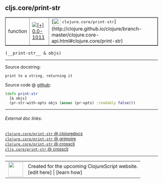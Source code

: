 ## cljs.core/print-str



 <table border="1">
<tr>
<td>function</td>
<td><a href="https://github.com/cljsinfo/cljs-api-docs/tree/0.0-1011"><img valign="middle" alt="[+] 0.0-1011" title="Added in 0.0-1011" src="https://img.shields.io/badge/+-0.0--1011-lightgrey.svg"></a> </td>
<td>
[<img height="24px" valign="middle" src="http://i.imgur.com/1GjPKvB.png"> <samp>clojure.core/print-str</samp>](http://clojure.github.io/clojure/branch-master/clojure.core-api.html#clojure.core/print-str)
</td>
</tr>
</table>


 <samp>
(__print-str__ & objs)<br>
</samp>

---





Source docstring:

```
print to a string, returning it
```


Source code @ [github](https://github.com/clojure/clojurescript/blob/r2505/src/cljs/cljs/core.cljs#L8188-L8191):

```clj
(defn print-str
  [& objs]
  (pr-str-with-opts objs (assoc (pr-opts) :readably false)))
```

<!--
Repo - tag - source tree - lines:

 <pre>
clojurescript @ r2505
└── src
    └── cljs
        └── cljs
            └── <ins>[core.cljs:8188-8191](https://github.com/clojure/clojurescript/blob/r2505/src/cljs/cljs/core.cljs#L8188-L8191)</ins>
</pre>

-->

---



###### External doc links:

[`clojure.core/print-str` @ clojuredocs](http://clojuredocs.org/clojure.core/print-str)<br>
[`clojure.core/print-str` @ grimoire](http://conj.io/store/v1/org.clojure/clojure/1.7.0-beta3/clj/clojure.core/print-str/)<br>
[`clojure.core/print-str` @ crossclj](http://crossclj.info/fun/clojure.core/print-str.html)<br>
[`cljs.core/print-str` @ crossclj](http://crossclj.info/fun/cljs.core.cljs/print-str.html)<br>

---

 <table>
<tr><td>
<img valign="middle" align="right" width="48px" src="http://i.imgur.com/Hi20huC.png">
</td><td>
Created for the upcoming ClojureScript website.<br>
[edit here] | [learn how]
</td></tr></table>

[edit here]:https://github.com/cljsinfo/cljs-api-docs/blob/master/cljsdoc/cljs.core_print-str.cljsdoc
[learn how]:https://github.com/cljsinfo/cljs-api-docs/wiki/cljsdoc-files

<!--

This information was too distracting to show to readers, but I'll leave it
commented here since it is helpful to:

- pretty-print the data used to generate this document
- and show how to retrieve that data



The API data for this symbol:

```clj
{:ns "cljs.core",
 :name "print-str",
 :signature ["[& objs]"],
 :history [["+" "0.0-1011"]],
 :type "function",
 :full-name-encode "cljs.core_print-str",
 :source {:code "(defn print-str\n  [& objs]\n  (pr-str-with-opts objs (assoc (pr-opts) :readably false)))",
          :title "Source code",
          :repo "clojurescript",
          :tag "r2505",
          :filename "src/cljs/cljs/core.cljs",
          :lines [8188 8191]},
 :full-name "cljs.core/print-str",
 :clj-symbol "clojure.core/print-str",
 :docstring "print to a string, returning it"}

```

Retrieve the API data for this symbol:

```clj
;; from Clojure REPL
(require '[clojure.edn :as edn])
(-> (slurp "https://raw.githubusercontent.com/cljsinfo/cljs-api-docs/catalog/cljs-api.edn")
    (edn/read-string)
    (get-in [:symbols "cljs.core/print-str"]))
```

-->
